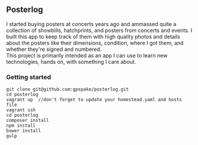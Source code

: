 ## Posterlog

I started buying posters at concerts years ago and ammassed quite a collection of showbills, hatchprints, and posters from concerts and events. I built this app to keep track of them with high quality photos and details about the posters like their dimensions, condition, where I got them, and whether they're signed and numbered.  
This project is primarily intended as an app I can use to learn new technologies, hands on, with something I care about.

### Getting started

```
git clone git@github.com:gpspake/posterlog.git  
cd posterlog  
vagrant up  //don't forget to update your homestead.yaml and hosts file  
vagrant ssh  
cd posterlog  
composer install  
npm install  
bower install  
gulp  
```

